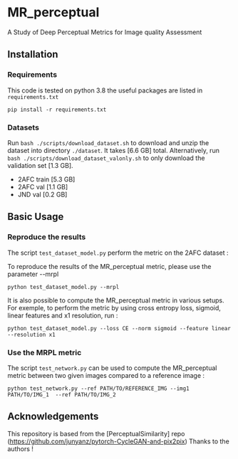 # MR_perceptual
A Study of Deep Perceptual Metrics for Image quality Assessment

## Installation

### Requirements

This code is tested on python 3.8 the useful packages are listed in `requirements.txt`

`pip install -r requirements.txt`

### Datasets

Run `bash ./scripts/download_dataset.sh` to download and unzip the dataset into directory `./dataset`. It takes [6.6 GB] total. Alternatively, run `bash ./scripts/download_dataset_valonly.sh` to only download the validation set [1.3 GB].
- 2AFC train [5.3 GB]
- 2AFC val [1.1 GB]
- JND val [0.2 GB]  

## Basic Usage 

### Reproduce the results

The script `test_dataset_model.py` perform the metric on the 2AFC dataset :

To reproduce the results of the MR_perceptual metric, please use the parameter --mrpl

`python test_dataset_model.py --mrpl`

It is also possible to compute the MR_perceptual metric in various setups. For exemple, to perform the metric by using cross entropy loss, sigmoid, linear features and x1 resolution, run :

`python test_dataset_model.py --loss CE --norm sigmoid --feature linear --resolution x1`

### Use the MRPL metric

The script `test_network.py` can be used to compute the MR_perceptual metric between two given images compared to a reference image :

`python test_network.py --ref PATH/TO/REFERENCE_IMG --img1 PATH/TO/IMG_1  --ref PATH/TO/IMG_2 `

## Acknowledgements

This repository is based from the [PerceptualSimilarity] repo (https://github.com/junyanz/pytorch-CycleGAN-and-pix2pix) Thanks to the authors ! 

